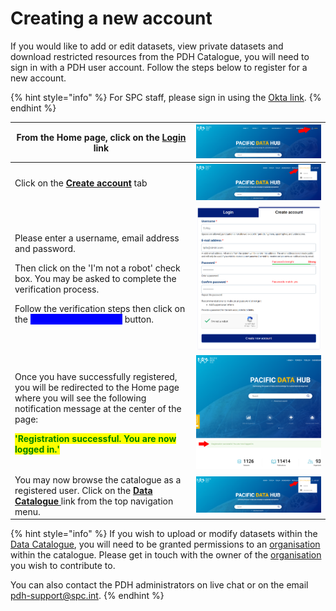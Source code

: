 # Creating a new account

If you would like to add or edit datasets, view private datasets and download restricted resources from the PDH Catalogue, you will need to sign in with a PDH user account.  Follow the steps below to register for a new account.

{% hint style="info" %}
For SPC staff, please sign in using the [Okta link](https://pacificdata.org/saml/drupal\_login/spc\_okta).
{% endhint %}

| From the Home page, click on the [**Login** ](https://pacificdata.org/user/login)link                                                                                                                                                                                                                                                            | ![](<../../.gitbook/assets/image (105).png>) |
| ------------------------------------------------------------------------------------------------------------------------------------------------------------------------------------------------------------------------------------------------------------------------------------------------------------------------------------------------ | -------------------------------------------- |
| Click on the [**Create account**](https://pacificdata/org/user/register) tab                                                                                                                                                                                                                                                                     | ![](<../../.gitbook/assets/image (102).png>) |
| <p>Please enter a username, email address and password.</p><p></p><p>Then click on the 'I'm not a robot' check box. You may be asked to complete the verification process.</p><p></p><p>Follow the verification steps then click on the <mark style="color:blue;background-color:blue;"><strong>'Create new account'</strong></mark> button.</p> | ![](<../../.gitbook/assets/image (107).png>) |
| <p>Once you have successfully registered, you will be redirected to the Home page where you will see the following notification message at the center of the page:</p><p></p><p><mark style="color:green;background-color:yellow;"><strong>'Registration successful. You are now logged in.'</strong></mark></p>                                 | ![](<../../.gitbook/assets/image (98).png>)  |
| You may now browse the catalogue as a registered user. Click on the [**Data Catalogue** ](https://pacificdata.org/data)link from the top navigation menu.                                                                                                                                                                                        | ![](<../../.gitbook/assets/image (99).png>)  |



{% hint style="info" %}
If you wish to upload or modify datasets within the [Data Catalogue](https://pacificdata.org/data), you will need to be granted permissions to an [organisation](https://pacificdata.org/data/organization) within the catalogue. Please get in touch with the owner of the [organisation ](https://pacificdata.org/data/organization)you wish to contribute to.

You can also contact the PDH administrators on live chat or on the email [pdh-support@spc.int](mailto:pdh-support@spc.int).
{% endhint %}
